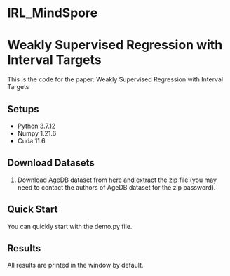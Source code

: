 # IRL_MindSpore
# Weakly Supervised Regression with Interval Targets
This is the code for the paper: Weakly Supervised Regression with Interval Targets
## Setups
+ Python 3.7.12
+ Numpy 1.21.6
+ Cuda 11.6

## Download Datasets
1. Download AgeDB dataset from [here](https://ibug.doc.ic.ac.uk/resources/agedb/) and extract the zip file (you may need to contact the authors of AgeDB dataset for the zip password). 

## Quick Start
You can quickly start with the demo.py file.

## Results
All results are printed in the window by default.

